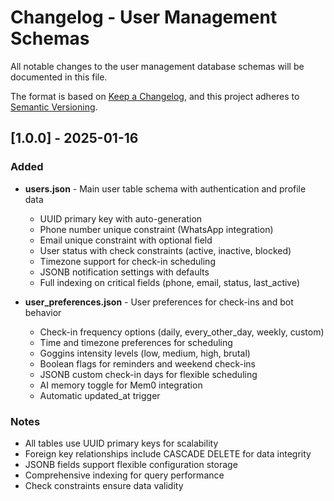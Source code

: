 # Changelog - User Management Schemas

All notable changes to the user management database schemas will be documented in this file.

The format is based on [Keep a Changelog](https://keepachangelog.com/en/1.0.0/),
and this project adheres to [Semantic Versioning](https://semver.org/spec/v2.0.0.html).

## [1.0.0] - 2025-01-16

### Added
- **users.json** - Main user table schema with authentication and profile data
  - UUID primary key with auto-generation
  - Phone number unique constraint (WhatsApp integration)
  - Email unique constraint with optional field
  - User status with check constraints (active, inactive, blocked)
  - Timezone support for check-in scheduling
  - JSONB notification settings with defaults
  - Full indexing on critical fields (phone, email, status, last_active)

- **user_preferences.json** - User preferences for check-ins and bot behavior
  - Check-in frequency options (daily, every_other_day, weekly, custom)
  - Time and timezone preferences for scheduling
  - Goggins intensity levels (low, medium, high, brutal)
  - Boolean flags for reminders and weekend check-ins
  - JSONB custom check-in days for flexible scheduling
  - AI memory toggle for Mem0 integration
  - Automatic updated_at trigger

### Notes
- All tables use UUID primary keys for scalability
- Foreign key relationships include CASCADE DELETE for data integrity
- JSONB fields support flexible configuration storage
- Comprehensive indexing for query performance
- Check constraints ensure data validity 